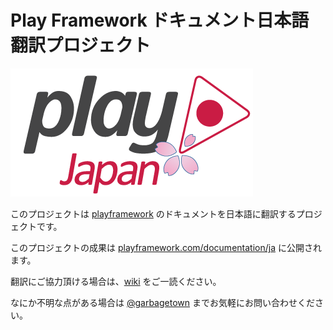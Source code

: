 # Play Framework ドキュメント日本語翻訳プロジェクト

![play_ja_logo](images/play_ja_logo.png)

このプロジェクトは [playframework](https://www.playframework.com/) のドキュメントを日本語に翻訳するプロジェクトです。

このプロジェクトの成果は [playframework.com/documentation/ja](https://playframework.com/documentation/ja/) に公開されます。

翻訳にご協力頂ける場合は、[wiki](https://github.com/playframework-ja/translation-project/wiki) をご一読ください。

なにか不明な点がある場合は [@garbagetown](https://twitter.com/garbagetown) までお気軽にお問い合わせください。
